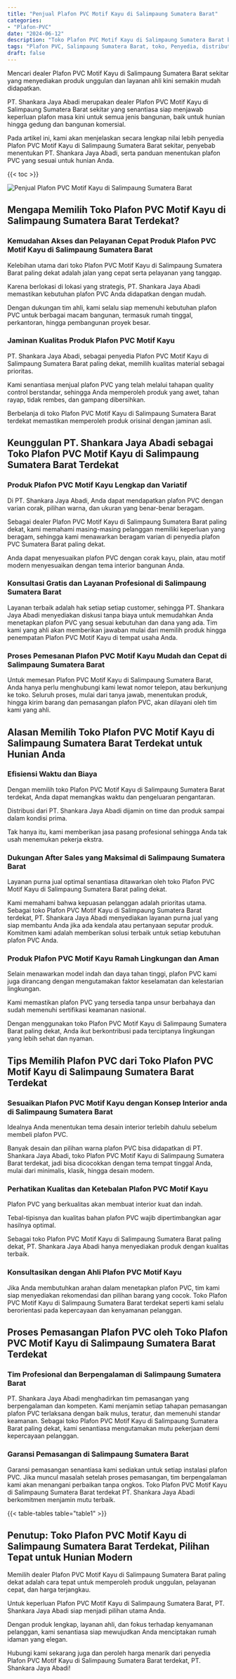 ```yaml
---
title: "Penjual Plafon PVC Motif Kayu di Salimpaung Sumatera Barat"
categories: 
- "Plafon-PVC"
date: "2024-06-12"
description: "Toko Plafon PVC Motif Kayu di Salimpaung Sumatera Barat bagi rumah, perkantoran, dan toko. Plafon berkualitas, beragam motif, pilihan warna modern, beserta layanan penempatan oleh teknisi berpengalaman dan kepastian resmi!|Jasa penjualan Plafon PVC Motif Kayu di Salimpaung Sumatera Barat bagi keperluan tempat tinggal, office, maupun toko, dengan produk berkualitas dan instalasi oleh teknisi ahli dan garansi resmi.|Pilihan Plafon PVC Motif Kayu di Salimpaung Sumatera Barat yang terbukti bagi hunian, perkantoran, dan gerai, dengan material unggulan dan pemasangan ditangani oleh tim berpengalaman serta garansi resmi.|Distribusi Plafon PVC Motif Kayu di Salimpaung Sumatera Barat bagi hunian, office, serta ritel, dengan material unggulan dan instalasi ditangani oleh teknisi berpengalaman, dilengkapi dengan garansi resmi.}"
tags: "Plafon PVC, Salimpaung Sumatera Barat, toko, Penyedia, distributor"
draft: false
---
```


Mencari dealer Plafon PVC Motif Kayu di Salimpaung Sumatera Barat sekitar yang menyediakan produk unggulan dan layanan ahli kini semakin mudah didapatkan.

PT. Shankara Jaya Abadi merupakan dealer Plafon PVC Motif Kayu di Salimpaung Sumatera Barat sekitar yang senantiasa siap menjawab keperluan plafon masa kini untuk semua jenis bangunan, baik untuk hunian hingga gedung dan bangunan komersial.

Pada artikel ini, kami akan menjelaskan secara lengkap nilai lebih penyedia Plafon PVC Motif Kayu di Salimpaung Sumatera Barat sekitar, penyebab menentukan PT. Shankara Jaya Abadi, serta panduan menentukan plafon PVC yang sesuai untuk hunian Anda.

{{< toc >}}

![Penjual Plafon PVC Motif Kayu di Salimpaung Sumatera Barat](/images/Plafon-PVC/Penjual-Plafon-PVC-Motif-Kayu-di-Salimpaung-Sumatera-Barat.png)


## Mengapa Memilih Toko Plafon PVC Motif Kayu di Salimpaung Sumatera Barat Terdekat?

### Kemudahan Akses dan Pelayanan Cepat Produk Plafon PVC Motif Kayu di Salimpaung Sumatera Barat

Kelebihan utama dari toko Plafon PVC Motif Kayu di Salimpaung Sumatera Barat paling dekat adalah jalan yang cepat serta pelayanan yang tanggap.

Karena berlokasi di lokasi yang strategis, PT. Shankara Jaya Abadi memastikan kebutuhan plafon PVC Anda didapatkan dengan mudah.

Dengan dukungan tim ahli, kami selalu siap memenuhi kebutuhan plafon PVC untuk berbagai macam bangunan, termasuk rumah tinggal, perkantoran, hingga pembangunan proyek besar.

### Jaminan Kualitas Produk Plafon PVC Motif Kayu

PT. Shankara Jaya Abadi, sebagai penyedia Plafon PVC Motif Kayu di Salimpaung Sumatera Barat paling dekat, memilih kualitas material sebagai prioritas.

Kami senantiasa menjual plafon PVC yang telah melalui tahapan quality control berstandar, sehingga Anda memperoleh produk yang awet, tahan rayap, tidak rembes, dan gampang dibersihkan.

Berbelanja di toko Plafon PVC Motif Kayu di Salimpaung Sumatera Barat terdekat memastikan memperoleh produk orisinal dengan jaminan asli.

## Keunggulan PT. Shankara Jaya Abadi sebagai Toko Plafon PVC Motif Kayu di Salimpaung Sumatera Barat Terdekat

### Produk Plafon PVC Motif Kayu Lengkap dan Variatif

Di PT. Shankara Jaya Abadi, Anda dapat mendapatkan plafon PVC dengan varian corak, pilihan warna, dan ukuran yang benar-benar beragam.

Sebagai dealer Plafon PVC Motif Kayu di Salimpaung Sumatera Barat paling dekat, kami memahami masing-masing pelanggan memiliki keperluan yang beragam, sehingga kami menawarkan beragam varian di penyedia plafon PVC Sumatera Barat paling dekat.

Anda dapat menyesuaikan plafon PVC dengan corak kayu, plain, atau motif modern menyesuaikan dengan tema interior bangunan Anda.

### Konsultasi Gratis dan Layanan Profesional di Salimpaung Sumatera Barat

Layanan terbaik adalah hak setiap setiap customer, sehingga PT. Shankara Jaya Abadi menyediakan diskusi tanpa biaya untuk memudahkan Anda menetapkan plafon PVC yang sesuai kebutuhan dan dana yang ada. Tim kami yang ahli akan memberikan jawaban mulai dari memilih produk hingga penempatan Plafon PVC Motif Kayu di tempat usaha Anda.

### Proses Pemesanan Plafon PVC Motif Kayu Mudah dan Cepat di Salimpaung Sumatera Barat

Untuk memesan Plafon PVC Motif Kayu di Salimpaung Sumatera Barat, Anda hanya perlu menghubungi kami lewat nomor telepon, atau berkunjung ke toko. Seluruh proses, mulai dari tanya jawab, menentukan produk, hingga kirim barang dan pemasangan plafon PVC, akan dilayani oleh tim kami yang ahli.

## Alasan Memilih Toko Plafon PVC Motif Kayu di Salimpaung Sumatera Barat Terdekat untuk Hunian Anda

### Efisiensi Waktu dan Biaya

Dengan memilih toko Plafon PVC Motif Kayu di Salimpaung Sumatera Barat terdekat, Anda dapat memangkas waktu dan pengeluaran pengantaran.

Distribusi dari PT. Shankara Jaya Abadi dijamin on time dan produk sampai dalam kondisi prima.

Tak hanya itu, kami memberikan jasa pasang profesional sehingga Anda tak usah menemukan pekerja ekstra.

### Dukungan After Sales yang Maksimal di Salimpaung Sumatera Barat

Layanan purna jual optimal senantiasa ditawarkan oleh toko Plafon PVC Motif Kayu di Salimpaung Sumatera Barat paling dekat.

Kami memahami bahwa kepuasan pelanggan adalah prioritas utama. Sebagai toko Plafon PVC Motif Kayu di Salimpaung Sumatera Barat terdekat, PT. Shankara Jaya Abadi menyediakan layanan purna jual yang siap membantu Anda jika ada kendala atau pertanyaan seputar produk. Komitmen kami adalah memberikan solusi terbaik untuk setiap kebutuhan plafon PVC Anda.

### Produk Plafon PVC Motif Kayu Ramah Lingkungan dan Aman

Selain menawarkan model indah dan daya tahan tinggi, plafon PVC kami juga dirancang dengan mengutamakan faktor keselamatan dan kelestarian lingkungan.

Kami memastikan plafon PVC yang tersedia tanpa unsur berbahaya dan sudah memenuhi sertifikasi keamanan nasional.

Dengan menggunakan toko Plafon PVC Motif Kayu di Salimpaung Sumatera Barat paling dekat, Anda ikut berkontribusi pada terciptanya lingkungan yang lebih sehat dan nyaman.

## Tips Memilih Plafon PVC dari Toko Plafon PVC Motif Kayu di Salimpaung Sumatera Barat Terdekat

### Sesuaikan Plafon PVC Motif Kayu dengan Konsep Interior anda di Salimpaung Sumatera Barat

Idealnya Anda menentukan tema desain interior terlebih dahulu sebelum membeli plafon PVC.

Banyak desain dan pilihan warna plafon PVC bisa didapatkan di PT. Shankara Jaya Abadi, toko Plafon PVC Motif Kayu di Salimpaung Sumatera Barat terdekat, jadi bisa dicocokkan dengan tema tempat tinggal Anda, mulai dari minimalis, klasik, hingga desain modern.

### Perhatikan Kualitas dan Ketebalan Plafon PVC Motif Kayu

Plafon PVC yang berkualitas akan membuat interior kuat dan indah.

Tebal-tipisnya dan kualitas bahan plafon PVC wajib dipertimbangkan agar hasilnya optimal.

Sebagai toko Plafon PVC Motif Kayu di Salimpaung Sumatera Barat paling dekat, PT. Shankara Jaya Abadi hanya menyediakan produk dengan kualitas terbaik.

### Konsultasikan dengan Ahli Plafon PVC Motif Kayu

Jika Anda membutuhkan arahan dalam menetapkan plafon PVC, tim kami siap menyediakan rekomendasi dan pilihan barang yang cocok. Toko Plafon PVC Motif Kayu di Salimpaung Sumatera Barat terdekat seperti kami selalu berorientasi pada kepercayaan dan kenyamanan pelanggan.

## Proses Pemasangan Plafon PVC oleh Toko Plafon PVC Motif Kayu di Salimpaung Sumatera Barat Terdekat

### Tim Profesional dan Berpengalaman di Salimpaung Sumatera Barat

PT. Shankara Jaya Abadi menghadirkan tim pemasangan yang berpengalaman dan kompeten. Kami menjamin setiap tahapan pemasangan plafon PVC terlaksana dengan baik mulus, teratur, dan memenuhi standar keamanan. Sebagai toko Plafon PVC Motif Kayu di Salimpaung Sumatera Barat paling dekat, kami senantiasa mengutamakan mutu pekerjaan demi kepercayaan pelanggan.

### Garansi Pemasangan di Salimpaung Sumatera Barat

Garansi pemasangan senantiasa kami sediakan untuk setiap instalasi plafon PVC. Jika muncul masalah setelah proses pemasangan, tim berpengalaman kami akan menangani perbaikan tanpa ongkos. Toko Plafon PVC Motif Kayu di Salimpaung Sumatera Barat terdekat PT. Shankara Jaya Abadi berkomitmen menjamin mutu terbaik.

{{< table-tables table="table1" >}}

## Penutup: Toko Plafon PVC Motif Kayu di Salimpaung Sumatera Barat Terdekat, Pilihan Tepat untuk Hunian Modern

Memilih dealer Plafon PVC Motif Kayu di Salimpaung Sumatera Barat paling dekat adalah cara tepat untuk memperoleh produk unggulan, pelayanan cepat, dan harga terjangkau.

Untuk keperluan Plafon PVC Motif Kayu di Salimpaung Sumatera Barat, PT. Shankara Jaya Abadi siap menjadi pilihan utama Anda.

Dengan produk lengkap, layanan ahli, dan fokus terhadap kenyamanan pelanggan, kami senantiasa siap mewujudkan Anda menciptakan rumah idaman yang elegan.

Hubungi kami sekarang juga dan peroleh harga menarik dari penyedia Plafon PVC Motif Kayu di Salimpaung Sumatera Barat terdekat, PT. Shankara Jaya Abadi!